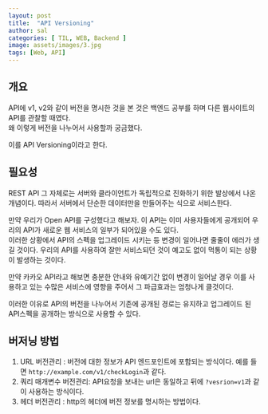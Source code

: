 ```yaml
---
layout: post
title:  "API Versioning"
author: sal
categories: [ TIL, WEB, Backend ]
image: assets/images/3.jpg
tags: [Web, API]
---
```

## 개요

API에 v1, v2와 같이 버전을 명시한 것을 본 것은 백엔드 공부를 하며 다른 웹사이트의 API를 관찰할 때였다.  
왜 이렇게 버전을 나누어서 사용할까 궁금했다.

이를 API Versioning이라고 한다.

## 필요성

REST API 그 자체로는 서버와 클라이언트가 독립적으로 진화하기 위한 발상에서 나온 개념이다. 따라서 서버에서 단순한 데이터만을 만들어주는 식으로 서비스한다.

만약 우리가 Open API를 구성했다고 해보자. 이 API는 이미 사용자들에게 공개되어 우리의 API가 새로운 웹 서비스의 일부가 되어있을 수도 있다.  
이러한 상황에서 API의 스펙을 업그레이드 시키는 등 변경이 일어나면 줄줄이 에러가 생길 것이다. 우리의 API를 사용하여 잘만 서비스되던 것이 예고도 없이 먹통이 되는 상황이 발생하는 것이다.

만약 카카오 API라고 해보면 충분한 안내와 유예기간 없이 변경이 일어날 경우 이를 사용하고 있는 수많은 서비스에 영향을 주어서 그 파급효과는 엄청나게 클것이다.

이러한 이유로 API의 버전을 나누어서 기존에 공개된 경로는 유지하고 업그레이드 된 API스펙을 공개하는 방식으로 사용할 수 있다.

## 버저닝 방법

1. URL 버전관리 : 버전에 대한 정보가 API 엔드포인트에 포함되는 방식이다. 예를 들면 `http://example.com/v1/checkLogin`과 같다.
2. 쿼리 매개변수 버전관리: API요청을 보내는 url은 동일하고 뒤에 `?vesrion=v1`과 같이 사용하는 방식이다.
3. 헤더 버전관리 : http의 헤더에 버전 정보를 명시하는 방법이다.






